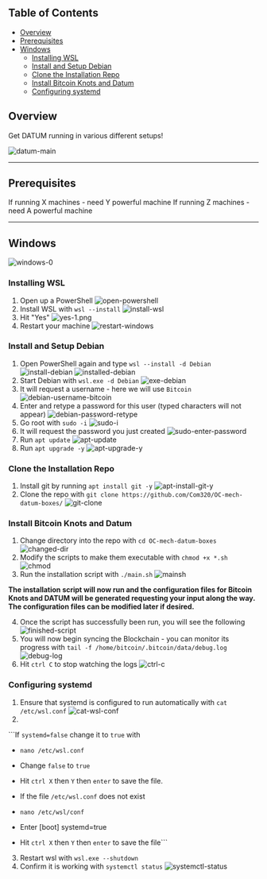
## Table of Contents

- [Overview](#overview)
- [Prerequisites](#prerequisites)
- [Windows](#windows)
  - [Installing WSL](#installing-WSL)
  - [Install and Setup Debian](#install-and-setup-debian)
  - [Clone the Installation Repo](#clone-the-installation-repo)
  - [Install Bitcoin Knots and Datum](#install-bitcoin-knots-and-datum)
  - [Configuring systemd](#configuring-systemd)

## Overview

Get DATUM running in various different setups!

![datum-main](/images/datum-main.png)

---

## Prerequisites

If running X machines - need Y powerful machine
If running Z machines - need A powerful machine

---

## Windows

![windows-0](/images/windows-0.png)

### Installing WSL

1. Open up a PowerShell ![open-powershell](/images/open-powershell.png)
2. Install WSL with `wsl --install` ![install-wsl](/images/install-wsl.png)
3. Hit "Yes" ![yes-1.png](/images/yes-1.png)
4. Restart your machine ![restart-windows](/images/restart-windows.png)

### Install and Setup Debian

1. Open PowerShell again and type `wsl --install -d Debian` ![install-debian](/images/install-debian.png) ![installed-debian](/images/installed-debian.png)
2. Start Debian with `wsl.exe -d Debian` ![exe-debian](/images/exe-debian.png) 
3. It will request a username - here we will use `Bitcoin` ![debian-username-bitcoin](/images/debian-username-bitcoin.png)
4. Enter and retype a password for this user (typed characters will not appear) ![debian-password-retype](/images/debian-password-retype.png)
5. Go root with `sudo -i` ![sudo-i](/images/sudo-i.png)
6. It will request the password you just created ![sudo-enter-password](/images/sudo-enter-password.png)
7. Run `apt update` ![apt-update](/images/apt-update.png)
8. Run `apt upgrade -y` ![apt-upgrade-y](/images/apt-upgrade-y.png)


### Clone the Installation Repo

1. Install git by running `apt install git -y` ![apt-install-git-y](/images/apt-install-git-y.png)
2. Clone the repo with `git clone https://github.com/Com320/OC-mech-datum-boxes/` ![git-clone](/images/git-clone.png)


### Install Bitcoin Knots and Datum

1. Change directory into the repo with `cd OC-mech-datum-boxes` ![changed-dir](/images/changed-dir.png)
2. Modify the scripts to make them executable with `chmod +x *.sh` ![chmod](/images/chmod.png)
3. Run the installation script with `./main.sh` ![mainsh](/images/mainsh.png)

**The installation script will now run and the configuration files for Bitcoin Knots and DATUM will be generated requesting your input along the way. The configuration files can be modified later if desired.**

4. Once the script has successfully been run, you will see the following ![finished-script](/images/finished-script.png)
5. You will now begin syncing the Blockchain - you can monitor its progress with `tail -f /home/bitcoin/.bitcoin/data/debug.log` ![debug-log](/images/debug-log.png)
6. Hit `ctrl C` to stop watching the logs ![ctrl-c](/images/ctrl-c.png)

### Configuring systemd

1. Ensure that systemd is configured to run automatically with `cat /etc/wsl.conf` ![cat-wsl-conf](/images/cat-wsl-conf.png)
2. 

```If `systemd=false` change it to `true` with 
  -  `nano /etc/wsl.conf`
  -  Change `false` to `true`
  -  Hit `ctrl X` then `Y` then `enter` to save the file. 
  
  - If the file `/etc/wsl.conf` does not exist
  -  `nano /etc/wsl/conf`
  - Enter 
[boot]
systemd=true
  - Hit `ctrl X` then `Y` then `enter` to save the file```

3. Restart wsl with `wsl.exe --shutdown`
4. Confirm it is working with `systemctl status` ![systemctl-status](systemctl-status.png)
